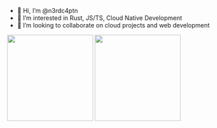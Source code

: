 - 👋 Hi, I’m @n3rdc4ptn
- 👀 I’m interested in Rust, JS/TS, Cloud Native Development
- 💞️ I’m looking to collaborate on cloud projects and web development
<!-- - 📫 You can reach me  @n3rdc4ptn and on LinkedIn -->

<span>
<img height=200 align="center" src="https://github-readme-stats.vercel.app/api?username=n3rdc4ptn&hide_rank=true" />
  </span>
  <span>
<img height=200 align="center" src="https://github-readme-stats.vercel.app/api/top-langs/?username=n3rdc4ptn&hide=scss,css,tex,shell,smarty&size_weight=0.5&count_weight=0.5&hide_progress=true&card_width=400" />
</span>

